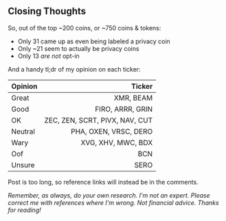 
## **Closing Thoughts**

So, out of the top ~200 coins, or ~750 coins & tokens:

- Only 31 came up as even being labeled a privacy coin
- Only ~21 seem to actually be privacy coins 
- Only 13 *are not* opt-in

And a handy tl;dr of my opinion on each ticker:

|Opinion|Ticker|
|:------|---------:|
|Great|XMR, BEAM|
|Good|FIRO, ARRR, GRIN|
|OK|ZEC, ZEN, SCRT, PIVX, NAV, CUT|
|Neutral|PHA, OXEN, VRSC, DERO|
|Wary|XVG, XHV, MWC, BDX|
|Oof|BCN|
|Unsure|SERO|

Post is too long, so reference links will instead be in the comments.

*Remember, as always, do your own research. I'm not an expert. Please correct me with references where I'm wrong. Not financial advice. Thanks for reading!* 